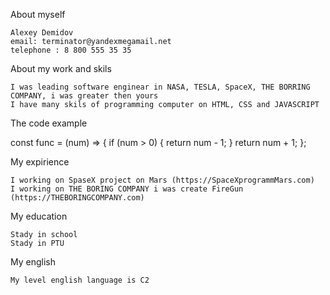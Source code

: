 About myself

    Alexey Demidov
    email: terminator@yandexmegamail.net
    telephone : 8 800 555 35 35

About my work and skils

    I was leading software enginear in NASA, TESLA, SpaceX, THE BORRING COMPANY, i was greater then yours
    I have many skils of programming computer on HTML, CSS and JAVASCRIPT

The code example

const func = (num) => {
  if (num > 0) {
    return num - 1;
  }
  return num + 1;
};

My expirience

    I working on SpaseX project on Mars (https://SpaceXprogrammMars.com)
    I working on THE BORING COMPANY i was create FireGun (https://THEBORINGCOMPANY.com)

My education

    Stady in school
    Stady in PTU

My english

    My level english language is С2
